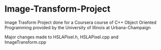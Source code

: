 # Image-Transform-Project
Image Trasform Project done for a Coursera course of C++ Object Oriented Programming provided by the University of Illinois at Urbana-Champaign


Major changes made to HSLAPixel.h, HSLAPixel.cpp and ImageTransform.cpp
